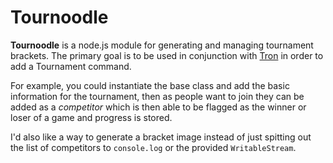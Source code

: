 # Tournoodle

**Tournoodle** is a node.js module for generating and managing tournament brackets. The primary goal is to be used in conjunction with [Tron][0] in order to add a Tournament command.

For example, you could instantiate the base class and add the basic information for the tournament, then as people want to join they can be added as a *competitor* which is then able to be flagged as the winner or loser of a game and progress is stored.

I'd also like a way to generate a bracket image instead of just spitting out the list of competitors to `console.log` or the provided `WritableStream`.

[0]: https://github.com/HF-Solutions/Tron